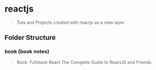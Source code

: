 # reactjs

> Tuts and Projects created with reactjs as a view layer

## Folder Structure

### book (book notes)
> Book: Fullstack React The Complete Guide to ReactJS and Friends 